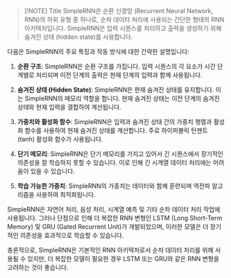 
> [!NOTE] Title
> SimpleRNN은 순환 신경망 (Recurrent Neural Network, RNN)의 하위 유형 중 하나로, 순차 데이터 처리에 사용되는 간단한 형태의 RNN 아키텍처입니다. 
> SimpleRNN은 입력 시퀀스를 처리하고 출력을 생성하기 위해 숨겨진 상태 (hidden state)를 사용합니다.

다음은 SimpleRNN의 주요 특징과 작동 방식에 대한 간략한 설명입니다:

1. **순환 구조**: SimpleRNN은 순환 구조를 가집니다. 입력 시퀀스의 각 요소가 시간 단계별로 처리되며 이전 단계의 출력은 현재 단계의 입력과 함께 사용됩니다.

2. **숨겨진 상태 (Hidden State)**: SimpleRNN은 현재 숨겨진 상태를 유지합니다. 이는 SimpleRNN의 메모리 역할을 합니다. 현재 숨겨진 상태는 이전 단계의 숨겨진 상태와 현재 입력을 결합하여 계산됩니다.

3. **가중치와 활성화 함수**: SimpleRNN은 입력과 숨겨진 상태 간의 가중치 행렬과 활성화 함수를 사용하여 현재 숨겨진 상태를 계산합니다. 주로 하이퍼볼릭 탄젠트 (tanh) 활성화 함수가 사용됩니다.

4. **단기 메모리**: SimpleRNN은 단기 메모리를 가지고 있어서 긴 시퀀스에서 장기적인 의존성을 잘 학습하지 못할 수 있습니다. 이로 인해 긴 시계열 데이터 처리에는 어려움이 있을 수 있습니다.

5. **학습 가능한 가중치**: SimpleRNN의 가중치는 데이터와 함께 훈련되며 역전파 알고리즘을 사용하여 최적화됩니다.

SimpleRNN은 자연어 처리, 음성 처리, 시계열 예측 및 기타 순차 데이터 처리 작업에 사용됩니다. 
그러나 단점으로 인해 더 복잡한 RNN 변형인 LSTM (Long Short-Term Memory) 및 GRU (Gated Recurrent Unit)가 개발되었으며, 
이러한 모델은 더 장기적인 의존성을 효과적으로 학습할 수 있습니다.

총론적으로, SimpleRNN은 기본적인 RNN 아키텍처로서 순차 데이터 처리를 위해 사용될 수 있지만, 
더 복잡한 모델이 필요한 경우 LSTM 또는 GRU와 같은 RNN 변형을 고려하는 것이 좋습니다.


